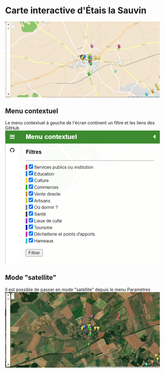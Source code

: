 # Carte interactive d'Étais la Sauvin
![Capture d'écran](/img/img-readme.png)

## Menu contextuel
Le menu contextuel à gauche de l'écran continent un filtre et les liens des GitHub
![Capture d'écran](/img/img-readme-2.png)

## Mode "satellite"
Il est possible de passer en mode "satellite" depuis le menu Paramètres
![Capture d'écran](/img/img-readme-3.png)